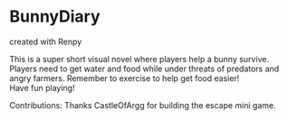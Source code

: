 # BunnyDiary  
created with Renpy

This is a super short visual novel where players help a bunny survive.  
Players need to get water and food while under threats of predators and angry farmers. Remember to exercise to help get food easier!  
Have fun playing!  
  
Contributions: Thanks CastleOfArgg for building the escape mini game.
